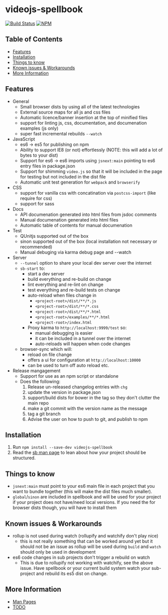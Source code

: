 # videojs-spellbook

[![Build Status](https://travis-ci.org/videojs/spellbook.svg?branch=master)](https://travis-ci.org/videojs/spellbook)
[![NPM](https://nodei.co/npm/videojs-spellbook.png)](https://nodei.co/npm/videojs-spellbook/)

## Table of Contents

* [Features](#features)
* [Installation](#installation)
* [Things to know](#things-to-know)
* [Known issues & Workarounds](#known-issues--workarounds)
* [More Information](#more-information)

## Features

* General
  * Small browser dists by using all of the latest technologies
  * External source maps for all js and css files
  * Automatic licence/banner insertion at the top of minified files
  * support for linting js, css, documentation, and documenation examples (js only)
  * super fast incremental rebuilds `--watch`
* JavaScript
  * es6 -> es5 for publishing on npm
  * Ability to support IE8 (or not) effortlessly (NOTE: this will add a lot of bytes to your dist)
  * Support for es6 -> es6 imports using `jsnext:main` pointing to es6 entry files in package.json
  * Support for shimming `video.js` so that it will be included in the page for testing but not included in the dist file
  * Automatic unit test generation for `webpack` and `browserify`
* CSS
  * support for vanilla css with concatination via `postcss-import` (like require for css)
  * support for sass
* Docs
  * API documenation generated into html files from jsdoc comments
  * Manual documenation generated into html files
  * Automatic table of contents for manual documenation
* Test
  * QUnitjs supported out of the box
  * sinon supported out of the box (local installation not necessary or recommended)
  * Manual debuging via karma debug page and --watch
* Server
  * `--tunnel` option to share your local dev server over the internet
  * `sb-start` to:
    * start a dev server
    * build everything and re-build on change
    * lint everything and re-lint on change
    * test everything and re-build tests on change
    * auto-reload when files change in
      * `<project-root>/dist/**/*.js`
      * `<project-root>/dist/**/*.css`
      * `<project-root>/dist/**/*.html`
      * `<project-root>/examples/**/*.html`
      * `<project-root>/index.html`
    * Proxy karma to `http://localhost:9999/test` so:
      * manual debugging is easier
      * it can be included in a tunnel over the internet
      * auto-reloads will happen when code changes
  * browser-sync which will:
    * reload on file change
    * offers a ui for configuration at `http://localhost:10000`
    * can be used to turn off auto reload etc.
* Release mangagement
  * Support for use as an npm script or standalone
  * Does the following:
    1. Release un-released changelog entries with `chg`
    1. update the version in package.json
    1. support/build dists for bower in the tag so they don't clutter the main repo
    1. make a git commit with the version name as the message
    1. tag a git branch
    1. Advise the user on how to push to git, and publish to npm

## Installation

1. Run `npm install --save-dev videojs-spellbook`
1. Read the [sb man page](/docs/sb.md) to lean about how your project should be structured.

## Things to know

* `jsnext:main` must point to your es6 main file in each project that you want to bundle together (this will make
  the dist files much smaller).
* `global`/`sinon` are included in spellbook and will be used for your project if your project does not have/need
  local versions. If you need the for browser dists though, you will have to install them

## Known issues & Workarounds

* rollup is not used during watch (rollupify and watchify don't play nice)
  * this is not really something that can be worked around yet but it should
    not be an issue as rollup will be used during `build` and `watch` should only
    be used in development
* es6 code changes in sub projects don't trigger a rebuild on watch
  * This is due to rollupify not working with watchify, see the above issue. Have spellbook or your
    current build system watch your sub-project and rebuild its es5 dist on change.

## More Information

* [Man Pages](/docs/)
* [TODO](TODO.md)
